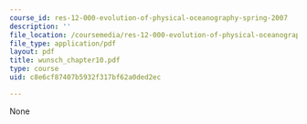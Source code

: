 ```yaml
---
course_id: res-12-000-evolution-of-physical-oceanography-spring-2007
description: ''
file_location: /coursemedia/res-12-000-evolution-of-physical-oceanography-spring-2007/c8e6cf87407b5932f317bf62a0ded2ec_wunsch_chapter10.pdf
file_type: application/pdf
layout: pdf
title: wunsch_chapter10.pdf
type: course
uid: c8e6cf87407b5932f317bf62a0ded2ec

---
```

None